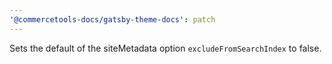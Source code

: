```yaml
---
'@commercetools-docs/gatsby-theme-docs': patch
---
```


Sets the default of the siteMetadata option `excludeFromSearchIndex` to false.
